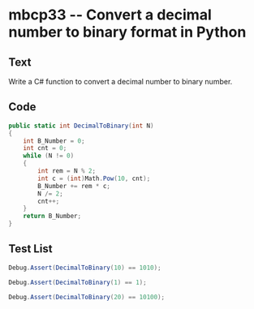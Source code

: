 # mbcp33 -- Convert a decimal number to binary format in Python

## Text

Write a C# function to convert a decimal number to binary number.

## Code

```csharp
public static int DecimalToBinary(int N) 
{ 
    int B_Number = 0; 
    int cnt = 0; 
    while (N != 0) 
    { 
        int rem = N % 2; 
        int c = (int)Math.Pow(10, cnt); 
        B_Number += rem * c; 
        N /= 2; 
        cnt++; 
    } 
    return B_Number; 
}
```

## Test List

```csharp
Debug.Assert(DecimalToBinary(10) == 1010);
```

```csharp
Debug.Assert(DecimalToBinary(1) == 1);
```

```csharp
Debug.Assert(DecimalToBinary(20) == 10100);
```
